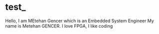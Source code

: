 # test_

Hello, I am MEtehan Gencer which is an Embedded System Engineer
My name is Metehan GENCER. I love FPGA, I like coding

